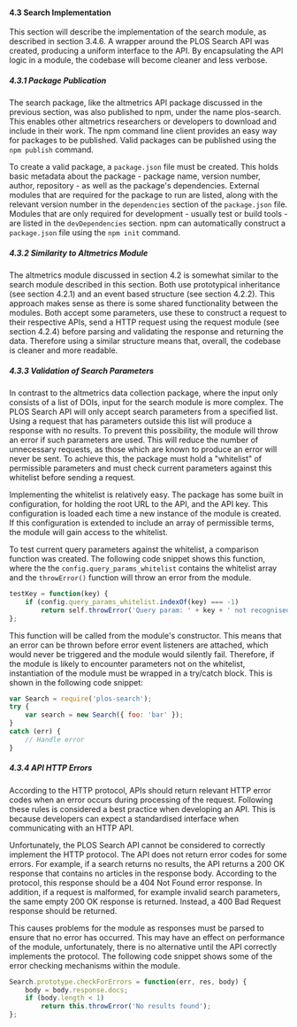 #### 4.3 Search Implementation

This section will describe the implementation of the search module, as described in section 3.4.6. A wrapper around the PLOS Search API was created, producing a uniform interface to the API. By encapsulating the API logic in a module, the codebase will become cleaner and less verbose.

##### 4.3.1 Package Publication

The search package, like the altmetrics API package discussed in the previous section, was also published to npm, under the name plos-search. This enables other altmetrics researchers or developers to download and include in their work. The npm command line client provides an easy way for packages to be published. Valid packages can be published using the `npm publish` command.

To create a valid package, a `package.json` file must be created. This holds basic metadata about the package - package name, version number, author, repository - as well as the package's dependencies. External modules that are required for the package to run are listed, along with the relevant version number in the `dependencies` section of the `package.json` file. Modules that are only required for development - usually test or build tools - are listed in the `devDependencies` section. npm can automatically construct a `package.json` file using the `npm init` command.

##### 4.3.2 Similarity to Altmetrics Module

The altmetrics module discussed in section 4.2 is somewhat similar to the search module described in this section. Both use prototypical inheritance (see section 4.2.1) and an event based structure (see section 4.2.2). This approach makes sense as there is some shared functionality between the modules. Both accept some parameters, use these to construct a request to their respective APIs, send a HTTP request using the request module (see section 4.2.4) before parsing and validating the response and returning the data. Therefore using a similar structure means that, overall, the codebase is cleaner and more readable.

##### 4.3.3 Validation of Search Parameters

In contrast to the altmetrics data collection package, where the input only consists of a list of DOIs, input for the search module is more complex. The PLOS Search API will only accept search parameters from a specified list. Using a request that has parameters outside this list will produce a response with no results. To prevent this possibility, the module will throw an error if such parameters are used. This will reduce the number of unnecessary requests, as those which are known to produce an error will never be sent. To achieve this, the package must hold a "whitelist" of permissible parameters and must check current parameters against this whitelist before sending a request.

Implementing the whitelist is relatively easy. The package has some built in configuration, for holding the root URL to the API, and the API key. This configuration is loaded each time a new instance of the module is created. If this configuration is extended to include an array of permissible terms, the module will gain access to the whitelist.

To test current query parameters against the whitelist, a comparison function was created. The following code snippet shows this function, where the the `config.query_params_whitelist` contains the whitelist array and the `throwError()` function will throw an error from the module.

```js
testKey = function(key) {
	if (config.query_params_whitelist.indexOf(key) === -1)
		return self.throwError('Query param: ' + key + ' not recognised');
};
```

This function will be called from the module's constructor. This means that an error can be thrown before error event listeners are attached, which would never be triggered and the module would silently fail. Therefore, if the module is likely to encounter parameters not on the whitelist, instantiation of the module must be wrapped in a try/catch block. This is shown in the following code snippet:

```js
var Search = require('plos-search');
try {
	var search = new Search({ foo: 'bar' });
}
catch (err) {
	// Handle error
}
```

##### 4.3.4 API HTTP Errors

According to the HTTP protocol, APIs should return relevant HTTP error codes when an error occurs during processing of the request. Following these rules is considered a best practice when developing an API. This is because developers can expect a standardised interface when communicating with an HTTP API.

Unfortunately, the PLOS Search API cannot be considered to correctly implement the HTTP protocol. The API does not return error codes for some errors. For example, if a search returns no results, the API returns a 200 OK response that contains no articles in the response body. According to the protocol, this response should be a 404 Not Found error response. In addition, if a request is malformed, for example invalid search parameters, the same empty 200 OK response is returned. Instead, a 400 Bad Request response should be returned.

This causes problems for the module as responses must be parsed to ensure that no error has occurred. This may have an effect on performance of the module, unfortunately, there is no alternative until the API correctly implements the protocol. The following code snippet shows some of the error checking mechanisms within the module.

```js
Search.prototype.checkForErrors = function(err, res, body) {
	body = body.response.docs;
	if (body.length < 1)
		return this.throwError('No results found');
};
```

